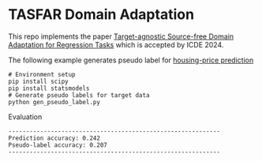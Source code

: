 # TASFAR Domain Adaptation
This repo implements the paper [Target-agnostic Source-free Domain Adaptation for Regression Tasks](https://arxiv.org/abs/2312.00540) which is accepted by ICDE 2024. 

The following example generates pseudo label for [housing-price prediction](https://www.kaggle.com/datasets/camnugent/california-housing-prices)
```
# Environment setup
pip install scipy
pip install statsmodels
# Generate pseudo labels for target data
python gen_pseudo_label.py
```
Evaluation
```
------------------------------------------------------------
Prediction accuracy: 0.242
Pseudo-label accuracy: 0.207
------------------------------------------------------------
```